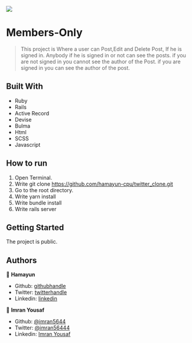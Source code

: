 ![](https://img.shields.io/badge/Microverse-blueviolet)

# Members-Only

> This project is Where a user can Post,Edit and Delete Post, If he is signed in. Anybody if he is signed in or not can see the posts. if you are not signed in you cannot see the author of the Post. if you are signed in you can see the author of the post.

## Built With

- Ruby
- Rails
- Active Record
- Devise
- Bulma
- Html
- SCSS
- Javascript

## How to run

1. Open Terminal.
2. Write git clone https://github.com/hamayun-cpu/twitter_clone.git
3. Go to the root directory.
4. Write yarn install
5. Write bundle install
6. Write rails server

## Getting Started

The project is public.

## Authors

👤 **Hamayun**

- Github: [githubhandle](https://github.com/hamayun-cpu)
- Twitter: [twitterhandle](https://twitter.com/hamayun_waheed?s=09&fbclid=IwAR0rfO9cMDDeCX8LfXf4cCNQDrL4LpJ02Q2csWhcT-VtMQ0Cy9EgTB4Wq8E)
- Linkedin: [linkedin](https://www.linkedin.com/in/hamayun-waheed/)


👤 **Imran Yousaf** 

- Github: [@imran5644](https://github.com/imran5644)
- Twitter: [@imran56444](https://twitter.com/imran56444)
- Linkedin: [Imran Yousaf](https://www.linkedin.com/in/imran-yousaf5644/)